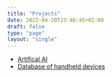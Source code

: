 ```yaml
---
title: "Projects"
date: 2022-04-20T23:46:45+02:00
draft: false
type: "page"
layout: "single"
---
```


 - [Artifical AI](ai/)
 - [Database of handheld devices](handheld_devices/)